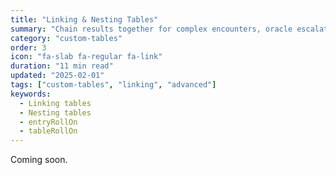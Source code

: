 ```yaml
---
title: "Linking & Nesting Tables"
summary: "Chain results together for complex encounters, oracle escalations, and generated loot."
category: "custom-tables"
order: 3
icon: "fa-slab fa-regular fa-link"
duration: "11 min read"
updated: "2025-02-01"
tags: ["custom-tables", "linking", "advanced"]
keywords:
  - Linking tables
  - Nesting tables
  - entryRollOn
  - tableRollOn
---
```


Coming soon.
